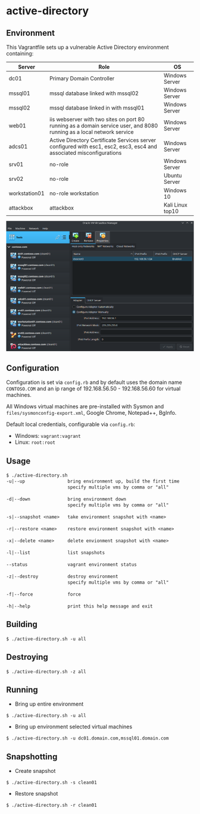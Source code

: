 # active-directory

## Environment

This Vagrantfile sets up a vulnerable Active Directory environment containing:

| Server        | Role                                                                                                                  | OS               |
| ------------- | --------------------------------------------------------------------------------------------------------------------- | ---------------- | 
| dc01          | Primary Domain Controller                                                                                             | Windows Server   |
| mssql01       | mssql database linked with mssql02                                                                                    | Windows Server   |
| mssql02       | mssql database linked in with mssql01                                                                                 | Windows Server   |
| web01         | iis webserver with two sites on port 80 running as a domain service user, and 8080 running as a local network service | Windows Server   |
| adcs01        | Active Directory Certificate Services server configured with esc1, esc2, esc3, esc4 and associated misconfigurations  | Windows Server   |
| srv01         | no-role                                                                                                               | Windows Server   |
| srv02         | no-role                                                                                                               | Ubuntu Server    |
| workstation01 | no-role workstation                                                                                                   | Windows 10       |
| attackbox     | attackbox                                                                                                             | Kali Linux top10 |

![active-directory](img/environment.png)

## Configuration

Configuration is set via `config.rb` and by default uses the domain name `CONTOSO.COM` and an ip range of 192.168.56.50 - 192.168.56.60 for virtual machines.

All Windows virtual machines are pre-installed with Sysmon and `files/sysmonconfig-export.xml`, Google Chrome, Notepad++, BgInfo.

Default local credentials, configurable via `config.rb`:

- Windows: `vagrant:vagrant`
- Linux: `root:root`

## Usage

```
$ ./active-directory.sh
-u|--up                bring environment up, build the first time
                       specify multiple vms by comma or "all"

-d|--down              bring environment down
                       specify multiple vms by comma or "all"

-s|--snapshot <name>   take environment snapshot with <name>

-r|--restore <name>    restore environment snapshot with <name>

-x|--delete <name>     delete envionment snapshot with <name>

-l|--list              list snapshots

--status               vagrant environment status

-z|--destroy           destroy environment
                       specify multiple vms by comma or "all"

-f|--force             force

-h|--help              print this help message and exit
```

## Building 

```
$ ./active-directory.sh -u all
``` 

## Destroying

```
$ ./active-directory.sh -z all
``` 

## Running

- Bring up entire environment

```
$ ./active-directory.sh -u all
``` 

- Bring up environment selected virtual machines

```
$ ./active-directory.sh -u dc01.domain.com,mssql01.domain.com
``` 

## Snapshotting

- Create snapshot

```
$ ./active-directory.sh -s clean01
``` 

- Restore snapshot

```
$ ./active-directory.sh -r clean01
``` 
